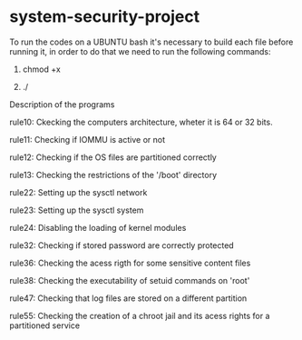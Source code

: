 # system-security-project

To run the codes on a UBUNTU bash it's necessary to build each file before running it, in order to do that we need to run the following commands:

1) chmod +x <FileName>

2) ./<FileName>

Description of the programs

rule10: Ckecking the computers architecture, wheter it is 64 or 32 bits.

rule11: Checking if IOMMU is active or not

rule12: Checking if the OS files are partitioned correctly

rule13: Checking the restrictions of the '/boot' directory

rule22: Setting up the sysctl network

rule23: Setting up the sysctl system

rule24: Disabling the loading of kernel modules

rule32: Checking if stored password are correctly protected

rule36: Checking the acess rigth for some sensitive content files

rule38: Checking the executability of setuid commands on 'root'

rule47: Checking that log files are stored on a different partition

rule55: Checking the creation of a chroot jail and its acess rights for a partitioned service

